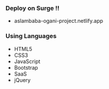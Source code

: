 ### Deploy on Surge !!
- aslambaba-ogani-project.netlify.app

### Using Languages
- HTML5
- CSS3
- JavaScript
- Bootstrap
- SaaS
- jQuery
